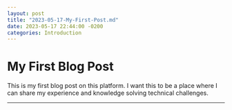 ```yaml
---
layout: post
title: "2023-05-17-My-First-Post.md"
date: 2023-05-17 22:44:00 -0200
categories: Introduction
---
```


# My First Blog Post

This is my first blog post on this platform.
I want this to be a place where I can share my experience and knowledge solving technical challenges.

---
